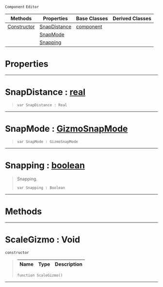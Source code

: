 `Component` `Editor`



|Methods|Properties|Base Classes|Derived Classes|
|---|---|---|---|
|[ Constructor](https://github.com/PlasmaEngine/PlasmaDocs/blob/master/code_reference/class_reference/scalegizmo.markdown#scalegizmo-void)|[ SnapDistance](https://github.com/PlasmaEngine/PlasmaDocs/blob/master/code_reference/class_reference/scalegizmo.markdown#snapdistance-plasma-engine)|[component](https://github.com/PlasmaEngine/PlasmaDocs/blob/master/code_reference/class_reference/component.markdown)| |
| |[ SnapMode](https://github.com/PlasmaEngine/PlasmaDocs/blob/master/code_reference/class_reference/scalegizmo.markdown#snapmode-plasma-engine-doc)| | |
| |[ Snapping](https://github.com/PlasmaEngine/PlasmaDocs/blob/master/code_reference/class_reference/scalegizmo.markdown#snapping-plasma-engine-doc)| | |


 #  Properties


---  
 #  SnapDistance : [real](https://github.com/PlasmaEngine/PlasmaDocs/blob/master/code_reference/lightning_base_types/real.markdown)

> 
> ``` lang=cpp, name=Lightning
> var SnapDistance : Real


---  
 #  SnapMode : [GizmoSnapMode](https://github.com/PlasmaEngine/PlasmaDocs/blob/master/code_reference/enum_reference.markdown#gizmosnapmode)

> 
> ``` lang=cpp, name=Lightning
> var SnapMode : GizmoSnapMode


---  
 #  Snapping : [boolean](https://github.com/PlasmaEngine/PlasmaDocs/blob/master/code_reference/lightning_base_types/boolean.markdown)

> Snapping.
> ``` lang=cpp, name=Lightning
> var Snapping : Boolean


---  
 #  Methods


---  
 #  ScaleGizmo : Void

 `constructor`

> 
> |Name|Type|Description|
> |---|---|---|
> ``` lang=cpp, name=Lightning
> function ScaleGizmo()
> ``` 


---  
 

 
